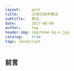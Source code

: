 ```yaml
---
layout:     post
title:      JS常见排序算法
subtitle:   算法
date:       2017-08-09
author:     Ywg
header-img: img/home-bg-o.jpg
catalog:    true
tags: JavaScript
---
```


## 前言
